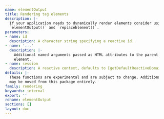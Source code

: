```yaml
---
name: elementOutput
title: Rendering tag elements
description: |-
  If your application needs to dynamically render elements consider using
  `elementOutput()` and `replaceElement()`.
parameters:
- name: id
  description: A character string specifying a reactive id.
- name: '...'
  description: |-
    Additional named arguments passed as HTML attributes to the parent
    element.
- name: session
  description: A reactive context, defaults to [getDefaultReactiveDomain()](/getDefaultReactiveDomain.html).
details: |-
  These functions are experimental and are subject to change. Additionally, they
  may be moved from this package entirely.
family: rendering
keywords: internal
export: ''
rdname: elementOutput
sections: []
layout: doc
---
```

